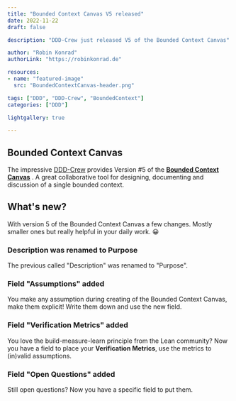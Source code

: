 ```yaml
---
title: "Bounded Context Canvas V5 released"
date: 2022-11-22
draft: false

description: "DDD-Crew just released V5 of the Bounded Context Canvas"

author: "Robin Konrad"
authorLink: "https://robinkonrad.de"

resources:
- name: "featured-image"
  src: "BoundedContextCanvas-header.png"

tags: ["DDD", "DDD-Crew", "BoundedContext"]
categories: ["DDD"]

lightgallery: true

---
```


## Bounded Context Canvas
The impressive [DDD-Crew](https://github.com/ddd-crew) provides Version #5 of the [**Bounded Context Canvas**](https://github.com/ddd-crew/bounded-context-canvas) . A great collaborative tool for designing, documenting and discussion of a single bounded context.

## What's new?
With version 5 of the Bounded Context Canvas a few changes. Mostly smaller ones but really helpful in your daily work. :grinning:

### Description was renamed to Purpose
The previous called "Description" was renamed to "Purpose". 

### Field "Assumptions" added
You make any assumption during creating of the Bounded Context Canvas, make them explicit! Write them down and use the new field.

### Field "Verification Metrics" added
You love the build-measure-learn principle from the Lean community? Now you have a field to place your **Verification Metrics**, use the metrics to (in)valid assumptions. 

### Field "Open Questions" added
Still open questions? Now you have a specific field to put them.

